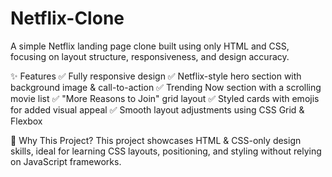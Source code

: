 # Netflix-Clone
A simple Netflix landing page clone built using only HTML and CSS, focusing on layout structure, responsiveness, and design accuracy.

✨ Features
✅ Fully responsive design
✅ Netflix-style hero section with background image & call-to-action
✅ Trending Now section with a scrolling movie list
✅ "More Reasons to Join" grid layout
✅ Styled cards with emojis for added visual appeal
✅ Smooth layout adjustments using CSS Grid & Flexbox

📌 Why This Project?
This project showcases HTML & CSS-only design skills, ideal for learning CSS layouts, positioning, and styling without relying on JavaScript frameworks.
